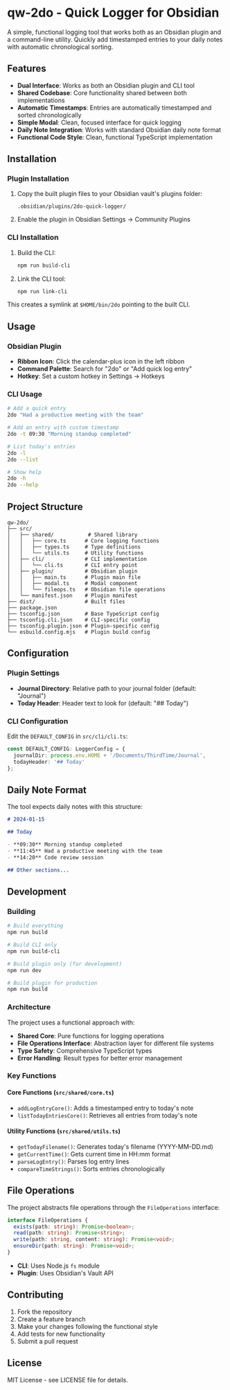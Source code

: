 # qw-2do - Quick Logger for Obsidian

A simple, functional logging tool that works both as an Obsidian plugin and a command-line utility. Quickly add timestamped entries to your daily notes with automatic chronological sorting.

## Features

- **Dual Interface**: Works as both an Obsidian plugin and CLI tool
- **Shared Codebase**: Core functionality shared between both implementations
- **Automatic Timestamps**: Entries are automatically timestamped and sorted chronologically
- **Simple Modal**: Clean, focused interface for quick logging
- **Daily Note Integration**: Works with standard Obsidian daily note format
- **Functional Code Style**: Clean, functional TypeScript implementation

## Installation

### Plugin Installation

1. Copy the built plugin files to your Obsidian vault's plugins folder:
   ```
   .obsidian/plugins/2do-quick-logger/
   ```

2. Enable the plugin in Obsidian Settings → Community Plugins

### CLI Installation

1. Build the CLI:
   ```bash
   npm run build-cli
   ```

2. Link the CLI tool:
   ```bash
   npm run link-cli
   ```

This creates a symlink at `$HOME/bin/2do` pointing to the built CLI.

## Usage

### Obsidian Plugin

- **Ribbon Icon**: Click the calendar-plus icon in the left ribbon
- **Command Palette**: Search for "2do" or "Add quick log entry"
- **Hotkey**: Set a custom hotkey in Settings → Hotkeys

### CLI Usage

```bash
# Add a quick entry
2do "Had a productive meeting with the team"

# Add an entry with custom timestamp
2do -t 09:30 "Morning standup completed"

# List today's entries
2do -l
2do --list

# Show help
2do -h
2do --help
```

## Project Structure

```
qw-2do/
├── src/
│   ├── shared/           # Shared library
│   │   ├── core.ts      # Core logging functions
│   │   ├── types.ts     # Type definitions
│   │   └── utils.ts     # Utility functions
│   ├── cli/             # CLI implementation
│   │   └── cli.ts       # CLI entry point
│   ├── plugin/          # Obsidian plugin
│   │   ├── main.ts      # Plugin main file
│   │   ├── modal.ts     # Modal component
│   │   └── fileops.ts   # Obsidian file operations
│   └── manifest.json    # Plugin manifest
├── dist/                # Built files
├── package.json
├── tsconfig.json        # Base TypeScript config
├── tsconfig.cli.json    # CLI-specific config
├── tsconfig.plugin.json # Plugin-specific config
└── esbuild.config.mjs   # Plugin build config
```

## Configuration

### Plugin Settings

- **Journal Directory**: Relative path to your journal folder (default: "Journal")
- **Today Header**: Header text to look for (default: "## Today")

### CLI Configuration

Edit the `DEFAULT_CONFIG` in `src/cli/cli.ts`:

```typescript
const DEFAULT_CONFIG: LoggerConfig = {
  journalDir: process.env.HOME + '/Documents/ThirdTime/Journal',
  todayHeader: '## Today'
};
```

## Daily Note Format

The tool expects daily notes with this structure:

```markdown
# 2024-01-15

## Today

- **09:30** Morning standup completed
- **11:45** Had a productive meeting with the team
- **14:20** Code review session

## Other sections...
```

## Development

### Building

```bash
# Build everything
npm run build

# Build CLI only
npm run build-cli

# Build plugin only (for development)
npm run dev

# Build plugin for production
npm run build
```

### Architecture

The project uses a functional approach with:

- **Shared Core**: Pure functions for logging operations
- **File Operations Interface**: Abstraction layer for different file systems
- **Type Safety**: Comprehensive TypeScript types
- **Error Handling**: Result types for better error management

### Key Functions

#### Core Functions (`src/shared/core.ts`)

- `addLogEntryCore()`: Adds a timestamped entry to today's note
- `listTodayEntriesCore()`: Retrieves all entries from today's note

#### Utility Functions (`src/shared/utils.ts`)

- `getTodayFilename()`: Generates today's filename (YYYY-MM-DD.md)
- `getCurrentTime()`: Gets current time in HH:mm format
- `parseLogEntry()`: Parses log entry lines
- `compareTimeStrings()`: Sorts entries chronologically

## File Operations

The project abstracts file operations through the `FileOperations` interface:

```typescript
interface FileOperations {
  exists(path: string): Promise<boolean>;
  read(path: string): Promise<string>;
  write(path: string, content: string): Promise<void>;
  ensureDir(path: string): Promise<void>;
}
```

- **CLI**: Uses Node.js `fs` module
- **Plugin**: Uses Obsidian's Vault API

## Contributing

1. Fork the repository
2. Create a feature branch
3. Make your changes following the functional style
4. Add tests for new functionality
5. Submit a pull request

## License

MIT License - see LICENSE file for details.
